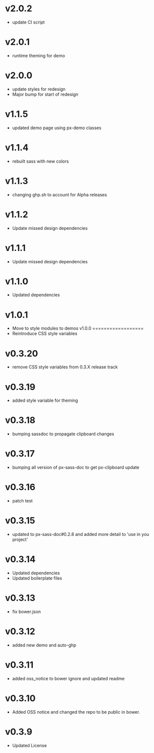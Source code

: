 v2.0.2
==================
* update CI script

v2.0.1
==================
* runtime theming for demo

v2.0.0
==================
* update styles for redesign
* Major bump for start of redesign

v1.1.5
==================
* updated demo page using px-demo classes

v1.1.4
==================
* rebuilt sass with new colors

v1.1.3
==================
* changing ghp.sh to account for Alpha releases

v1.1.2
==================
* Update missed design dependencies

v1.1.1
==================
* Update missed design dependencies

v1.1.0
==================
* Updated dependencies

v1.0.1
==================
* Move to style modules to demos
v1.0.0
==================
* Reintroduce CSS style variables

v0.3.20
==================
* remove CSS style variables from 0.3.X release track

v0.3.19
==================
* added style variable for theming

v0.3.18
==================
* bumping sassdoc to propagate clipboard changes

v0.3.17
==================
* bumping all version of px-sass-doc to get px-clipboard update

v0.3.16
==================
* patch test

v0.3.15
==============================
* updated to px-sass-doc#0.2.8 and added more detail to 'use in you project'

v0.3.14
==============================
* Updated dependencies
* Updated boilerplate files

v0.3.13
==============================
* fix bower.json

v0.3.12
==============================
* added new demo and auto-ghp

v0.3.11
==============================
* added oss_notice to bower ignore and updated readme

v0.3.10
==============================
* Added OSS notice and changed the repo to be public in bower.

v0.3.9
=====================
* Updated License
